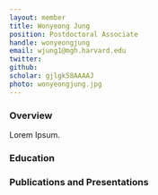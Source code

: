 ```yaml
---
layout: member
title: Wonyeong Jung
position: Postdoctoral Associate
handle: wonyeongjung
email: wjung1@mgh.harvard.edu
twitter: 
github: 
scholar: gjlgk58AAAAJ
photo: wonyeongjung.jpg 
---
```


### Overview
Lorem Ipsum.

### Education

### Publications and Presentations
